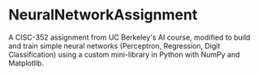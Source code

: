 # NeuralNetworkAssignment
 A CISC-352 assignment from UC Berkeley's AI course, modified to build and train simple neural networks (Perceptron, Regression, Digit Classification) using a custom mini-library in Python with NumPy and Matplotlib.
